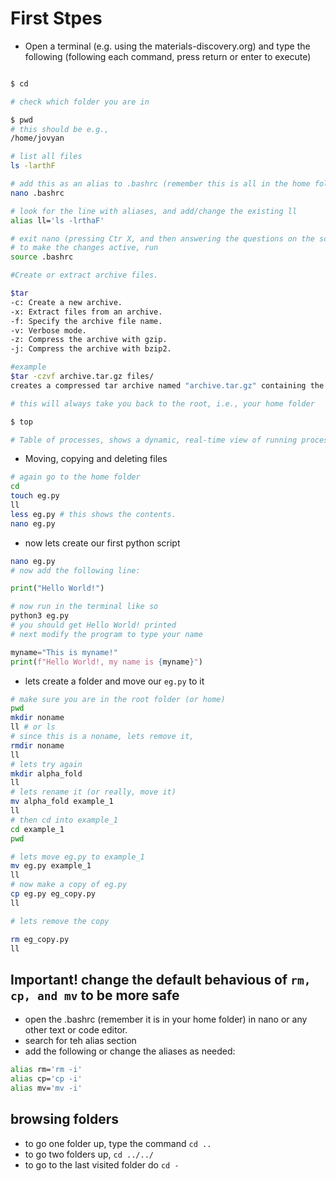 # First Stpes

- Open a terminal (e.g. using the materials-discovery.org) and 
type the following (following each command, press return or enter to execute)

```bash

$ cd 

# check which folder you are in

$ pwd
# this should be e.g., 
/home/jovyan

# list all files 
ls -larthF

# add this as an alias to .bashrc (remember this is all in the home folder!)
nano .bashrc

# look for the line with aliases, and add/change the existing ll
alias ll='ls -lrthaF'

# exit nano (pressing Ctr X, and then answering the questions on the screen)
# to make the changes active, run 
source .bashrc

#Create or extract archive files. 

$tar
-c: Create a new archive.
-x: Extract files from an archive.
-f: Specify the archive file name.
-v: Verbose mode.
-z: Compress the archive with gzip.
-j: Compress the archive with bzip2.

#example
$tar -czvf archive.tar.gz files/ 
creates a compressed tar archive named "archive.tar.gz" containing the files in the "files/" directory.

# this will always take you back to the root, i.e., your home folder

$ top

# Table of processes, shows a dynamic, real-time view of running processes and kernel-managed tasks in Linux.

```


- Moving, copying and deleting files
```bash
# again go to the home folder 
cd
touch eg.py
ll
less eg.py # this shows the contents. 
nano eg.py


```

- now lets create our first python script 
```bash
nano eg.py
# now add the following line:
```

```python 
print("Hello World!")
```

```bash
# now run in the terminal like so
python3 eg.py
# you should get Hello World! printed 
# next modify the program to type your name

```
```python 
myname="This is myname!"
print(f"Hello World!, my name is {myname}")
```


- lets create a folder and move our `eg.py` to it
```bash
# make sure you are in the root folder (or home) 
pwd
mkdir noname
ll # or ls 
# since this is a noname, lets remove it, 
rmdir noname 
ll
# lets try again 
mkdir alpha_fold
ll
# lets rename it (or really, move it) 
mv alpha_fold example_1
ll
# then cd into example_1
cd example_1
pwd

# lets move eg.py to example_1
mv eg.py example_1
ll
# now make a copy of eg.py
cp eg.py eg_copy.py
ll

# lets remove the copy

rm eg_copy.py
ll

```
## Important! change the default behavious of `rm, cp, and mv` to be more safe
- open the .bashrc (remember it is in your home folder) in nano or any other text or code editor. 
- search for teh alias section
- add the following or change the aliases as needed:
```bash
alias rm='rm -i'
alias cp='cp -i'
alias mv='mv -i'
```
## browsing folders 
- to go one folder up, type the command `cd ..`
- to go two folders up, `cd ../../`
- to go to the last visited folder do `cd -`

